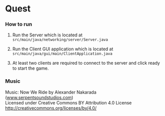 # Quest

### How to run
1. Run the Server which is located at `src/main/java/networking/server/Server.java`

2. Run the Client GUI application which is located at `src/main/java/gui/main/ClientApplication.java`

3. At least two clients are required to connect to the server and click ready to start the game.


### Music

Music: Now We Ride by Alexander Nakarada (www.serpentsoundstudios.com) \
Licensed under Creative Commons BY Attribution 4.0 License
http://creativecommons.org/licenses/by/4.0/